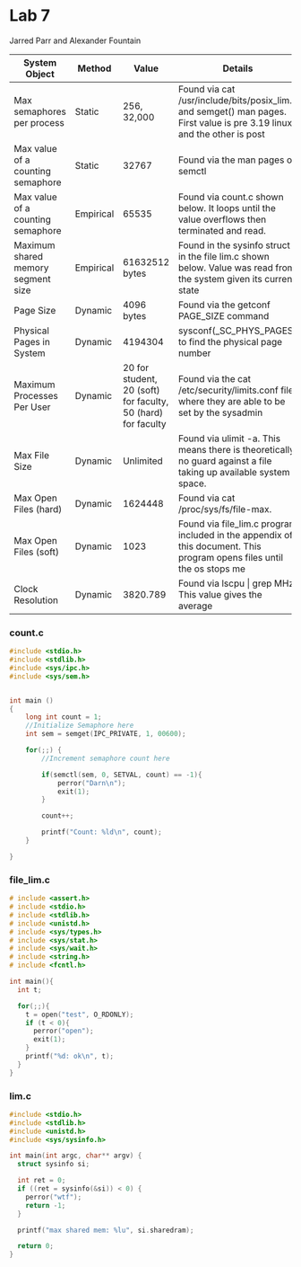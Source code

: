 # Lab 7

Jarred Parr and Alexander Fountain

| System Object                      | Method    | Value                                                        | Details                                                      |
| ---------------------------------- | --------- | ------------------------------------------------------------ | ------------------------------------------------------------ |
| Max semaphores per process         | Static    | 256, 32,000                                                  | Found via cat /usr/include/bits/posix_lim.h and semget() man pages. First value is pre 3.19 linux and the other is post |
| Max value of a counting semaphore  | Static    | 32767                                                        | Found via the man pages of semctl                            |
| Max value of a counting semaphore  | Empirical | 65535                                                        | Found via count.c shown below. It loops until the value overflows then terminated and read. |
| Maximum shared memory segment size | Empirical | 61632512 bytes                                               | Found in the sysinfo struct in the file lim.c shown below. Value was read from the system given its current state |
| Page Size                          | Dynamic   | 4096 bytes                                                   | Found via the getconf PAGE_SIZE command                      |
| Physical Pages in System           | Dynamic   | 4194304                                                      | sysconf(_SC_PHYS_PAGES) to find the physical page number     |
| Maximum Processes Per User         | Dynamic   | 20 for student, 20 (soft) for faculty, 50 (hard) for faculty | Found via the cat /etc/security/limits.conf file where they are able to be set by the sysadmin |
| Max File Size                      | Dynamic   | Unlimited                                                    | Found via ulimit -a. This means there is theoretically no guard against a file taking up available system space. |
| Max Open Files (hard)              | Dynamic   | 1624448                                                      | Found via cat /proc/sys/fs/file-max.                         |
| Max Open Files (soft)              | Dynamic   | 1023                                                         | Found via file_lim.c program included in the appendix of this document. This program opens files until the os stops me |
| Clock Resolution                   | Dynamic   | 3820.789                                                     | Found via lscpu \| grep MHz. This value gives the average    |


### count.c
```C
#include <stdio.h>
#include <stdlib.h>
#include <sys/ipc.h>
#include <sys/sem.h>


int main ()
{
	long int count = 1;
	//Initialize Semaphore here
	int sem = semget(IPC_PRIVATE, 1, 00600);

	for(;;) {
		//Increment semaphore count here

		if(semctl(sem, 0, SETVAL, count) == -1){
			perror("Darn\n");
			exit(1);
		}

		count++;

		printf("Count: %ld\n", count);
	}

}
```

### file_lim.c
```C
# include <assert.h>
# include <stdio.h>
# include <stdlib.h>
# include <unistd.h>
# include <sys/types.h>
# include <sys/stat.h>
# include <sys/wait.h>
# include <string.h>
# include <fcntl.h>

int main(){
  int t;

  for(;;){
    t = open("test", O_RDONLY);
    if (t < 0){
      perror("open");
      exit(1);
    }
    printf("%d: ok\n", t);
  }
}
```

### lim.c
```C
#include <stdio.h>
#include <stdlib.h>
#include <unistd.h>
#include <sys/sysinfo.h>

int main(int argc, char** argv) {
  struct sysinfo si;

  int ret = 0;
  if ((ret = sysinfo(&si)) < 0) {
    perror("wtf");
    return -1;
  }

  printf("max shared mem: %lu", si.sharedram);

  return 0;
}
```
